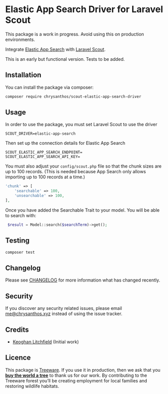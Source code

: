 # Elastic App Search Driver for Laravel Scout

This package is a work in progress. Avoid using this on production environments.

Integrate [Elastic App Search](https://www.elastic.co/enterprise-search) with [Laravel Scout](https://laravel.com/docs/8.x/scout).

This is an early but functional version. Tests to be added.

## Installation

You can install the package via composer:

```bash
composer require chrysanthos/scout-elastic-app-search-driver
```

## Usage

In order to use the package, you must set Laravel Scout to use the driver
```dotenv
SCOUT_DRIVER=elastic-app-search
```

Then set up the connection details for Elastic App Search

```dotenv
SCOUT_ELASTIC_APP_SEARCH_ENDPOINT=
SCOUT_ELASTIC_APP_SEARCH_API_KEY=
```

You must also adjust your `config/scout.php` file so that the chunk sizes are up to 100 records. (This is needed because App Search only allows importing up to 100 records at a time.)

```php
'chunk' => [
    'searchable' => 100,
    'unsearchable' => 100,
],
```

Once you have added the Searchable Trait to your model. You will be able to search with:
```php 
 $result = Model::search($searchTerm)->get();
```

## Testing

```bash
composer test
```

## Changelog

Please see [CHANGELOG](CHANGELOG.md) for more information what has changed recently.

## Security

If you discover any security related issues, please email me@chrysanthos.xyz instead of using the issue tracker.

## Credits
- [Keoghan Litchfield](https://github.com/konsulting) (Initial work)

## Licence
This package is [Treeware](https://treeware.earth). If you use it in production, then we ask that you [**buy the world a tree**](https://plant.treeware.earth/chrysanthos/scout-elastic-app-search-driver) to thank us for our work. By contributing to the Treeware forest you’ll be creating employment for local families and restoring wildlife habitats.

